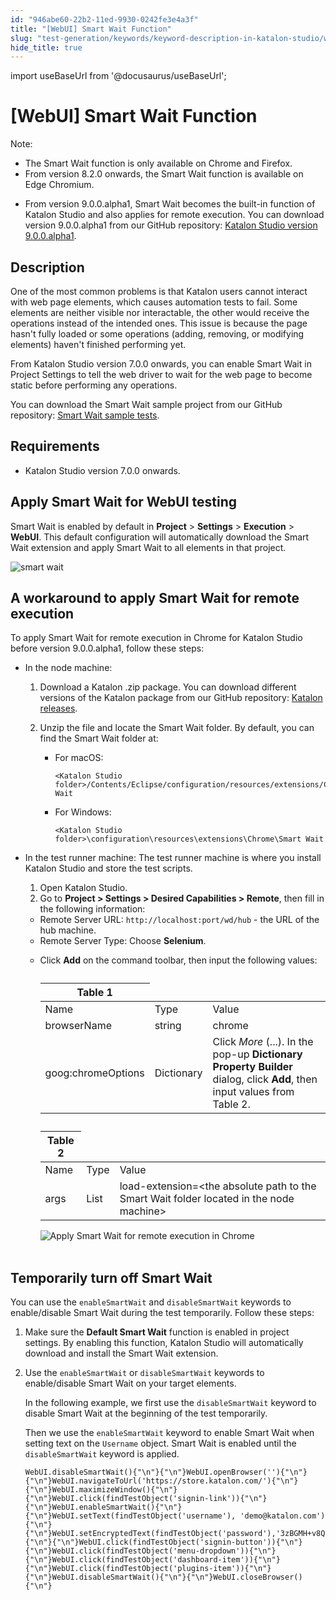 ```yaml
---
id: "946abe60-22b2-11ed-9930-0242fe3e4a3f"
title: "[WebUI] Smart Wait Function"
slug: "test-generation/keywords/keyword-description-in-katalon-studio/web-ui-keywords/webui-smart-wait-function"
hide_title: true
---
```

import useBaseUrl from '@docusaurus/useBaseUrl';


# <a id="id_0" class="anchor_top_offset"/><a id="ariaid-title1" class="anchor_top_offset"/>[WebUI] Smart Wait Function

<div xmlns="http://www.w3.org/1999/xhtml" className="p"><div className="note note note_note"><span className="note__title">Note:</span> <ul className="ul"><li className="li">The Smart Wait function is only available on Chrome and Firefox. </li><li className="li">From version 8.2.0 onwards, the Smart Wait function is available on Edge Chromium.</li><li className="li"><p className="p">From version 9.0.0.alpha1, Smart Wait becomes the built-in function of Katalon Studio and also applies for remote execution. You can download version 9.0.0.alpha1 from our GitHub repository: <a className="xref j-external-link" href="https://github.com/katalon-studio/katalon-studio/releases/tag/untagged-b30d7536a3464bbc3da4" target="_blank">Katalon Studio version 9.0.0.alpha1</a>.</p></li></ul></div></div>

## <a id="id_0__id" class="anchor_top_offset"/>Description

<p xmlns="http://www.w3.org/1999/xhtml" className="p">One of the most common problems is that Katalon users cannot interact with web page elements, which causes automation tests to fail. Some elements are neither visible nor interactable, the other would receive the operations instead of the intended ones. This issue is because the page hasn't fully loaded or some operations (adding, removing, or modifying elements) haven't finished performing yet.</p> 
<p xmlns="http://www.w3.org/1999/xhtml" className="p">From Katalon Studio version 7.0.0 onwards, you can enable Smart Wait in <span className="ph uicontrol">Project Settings</span> to tell the web driver to wait for the web page to become static before performing any operations.</p> 
<p xmlns="http://www.w3.org/1999/xhtml" className="p">You can download the Smart Wait sample project from our GitHub repository: <a className="xref j-external-link" href="https://github.com/katalon-studio-samples/smart-wait-example-tests" target="_blank">Smart Wait sample tests</a>.</p> 

## Requirements

<div xmlns="http://www.w3.org/1999/xhtml" className="p"><ul className="ul"><li className="li"><p className="p">Katalon Studio version 7.0.0 onwards.</p></li></ul></div>

## <a id="id_0__id_2" class="anchor_top_offset"/>Apply Smart Wait for WebUI testing

<p xmlns="http://www.w3.org/1999/xhtml" className="p">Smart Wait is enabled by default in <strong className="ph b">Project</strong> &gt; <strong className="ph b">Settings</strong> &gt; <strong className="ph b">Execution</strong> &gt; <strong className="ph b">WebUI</strong>. This default configuration will automatically download the Smart Wait extension and apply Smart Wait to all elements in that project.</p> 
<p xmlns="http://www.w3.org/1999/xhtml" className="p"><img className="image" width={700} src={useBaseUrl("/946dcba0-22b2-11ed-9930-0242fe3e4a3f.png")} alt="smart wait" /></p> 

## A workaround to apply Smart Wait for remote execution

<p xmlns="http://www.w3.org/1999/xhtml" className="p">To apply Smart Wait for remote execution in Chrome for Katalon Studio before version 9.0.0.alpha1, follow these steps:</p> 
<ul xmlns="http://www.w3.org/1999/xhtml" className="ul"><li className="li"><p className="p">In the node machine:</p><ol className="ol"><li className="li"><p className="p">Download a Katalon .zip package. You can download different versions of the Katalon package from our GitHub repository: <a className="xref j-external-link" href="https://github.com/katalon-studio/katalon-studio/releases" target="_blank">Katalon releases</a>.</p></li><li className="li"><p className="p">Unzip the file and locate the Smart Wait folder. By default, you can find the Smart Wait folder at:</p><ul className="ul"><li className="li"><div className="p">For macOS: <pre className="pre codeblock"><code>&lt;Katalon Studio folder&gt;/Contents/Eclipse/configuration/resources/extensions/Chrome/Smart Wait</code></pre></div></li><li className="li"><div className="p">For Windows: <pre className="pre codeblock"><code>&lt;Katalon Studio folder&gt;\configuration\resources\extensions\Chrome\Smart Wait</code></pre></div></li></ul></li></ol></li><li className="li"><p className="p">In the test runner machine: The test runner machine is where you install Katalon Studio and store the test scripts.</p><ol className="ol"><li className="li">Open Katalon Studio.</li><li className="li">Go to <strong className="ph b">Project &gt; Settings &gt; Desired Capabilities &gt; Remote</strong>, then fill in the following information:</li></ol><ul className="ul"><li className="li">Remote Server URL: <code className="ph codeph">http://localhost:port/wd/hub</code> - the URL of the hub machine.</li><li className="li">Remote Server Type: Choose <strong className="ph b">Selenium</strong>.</li><li className="li"><p className="p">Click <strong className="ph b">Add</strong> on the command toolbar, then input the following values:</p><table className="table"><caption /><colgroup><col /><col /><col /></colgroup><thead className="thead"><tr className><th className="entry anchor_top_offset" id="id_0__entry__1" colSpan={3}>Table 1</th></tr></thead><tbody className="tbody"><tr className><td className="entry" headers="id_0__entry__1 ">Name</td><td className="entry" headers="id_0__entry__1 ">Type</td><td className="entry" headers="id_0__entry__1 ">Value</td></tr><tr className><td className="entry" headers="id_0__entry__1 ">browserName</td><td className="entry" headers="id_0__entry__1 ">string</td><td className="entry" headers="id_0__entry__1 ">chrome</td></tr><tr className><td className="entry" headers="id_0__entry__1 ">goog:chromeOptions</td><td className="entry" headers="id_0__entry__1 ">Dictionary</td><td className="entry" headers="id_0__entry__1 ">Click <em className="ph i">More</em> (...). In the pop-up <strong className="ph b">Dictionary Property Builder</strong> dialog, click <strong className="ph b">Add</strong>, then input values from Table 2.</td></tr></tbody></table><table className="table"><caption /><colgroup><col /><col /><col /></colgroup><thead className="thead"><tr className><th className="entry anchor_top_offset" id="id_0__entry__11" colSpan={3}>Table 2</th></tr></thead><tbody className="tbody"><tr className><td className="entry" headers="id_0__entry__11 ">Name</td><td className="entry" headers="id_0__entry__11 ">Type</td><td className="entry" headers="id_0__entry__11 ">Value</td></tr><tr className><td className="entry" headers="id_0__entry__11 ">args</td><td className="entry" headers="id_0__entry__11 ">List</td><td className="entry" headers="id_0__entry__11 ">load-extension=&lt;the absolute path to the Smart Wait folder located in the node machine&gt;</td></tr></tbody></table><p className="p"><img className="image" src={useBaseUrl("https://github.com/katalon-studio/docs-images/raw/master/katalon-studio/docs/execution-settings/KS-Smart-Wait-set-up-DC-for-remote-execution.png")} alt="Apply Smart Wait for remote execution in Chrome" /><br /><br /></p></li></ul></li></ul> 

## <a id="id_0__id_3" class="anchor_top_offset"/>Temporarily turn off Smart Wait

<p xmlns="http://www.w3.org/1999/xhtml" className="p">You can use the <code className="ph codeph">enableSmartWait</code> and <code className="ph codeph">disableSmartWait</code> keywords to enable/disable Smart Wait during the test temporarily. Follow these steps:</p> 
<ol xmlns="http://www.w3.org/1999/xhtml" className="ol"><li className="li"><p className="p">Make sure the <strong className="ph b">Default Smart Wait</strong> function is enabled in project settings. By enabling this function, Katalon Studio will automatically download and install the Smart Wait extension.</p></li><li className="li"><p className="p">Use the <code className="ph codeph">enableSmartWait</code> or <code className="ph codeph">disableSmartWait</code> keywords to enable/disable Smart Wait on your target elements.</p><p className="p">In the following example, we first use the <code className="ph codeph">disableSmartWait</code> keyword to disable Smart Wait at the beginning of the test temporarily.</p><p className="p">Then we use the <code className="ph codeph">enableSmartWait</code> keyword to enable Smart Wait when setting text on the <code className="ph codeph">Username</code> object. Smart Wait is enabled until the <code className="ph codeph">disableSmartWait</code> keyword is applied.</p><pre className="pre codeblock"><code>WebUI.disableSmartWait(){"\n"}{"\n"}WebUI.openBrowser(''){"\n"}{"\n"}WebUI.navigateToUrl('https://store.katalon.com/'){"\n"}{"\n"}WebUI.maximizeWindow(){"\n"}{"\n"}WebUI.click(findTestObject('signin-link')){"\n"}{"\n"}WebUI.enableSmartWait(){"\n"}{"\n"}WebUI.setText(findTestObject('username'), 'demo@katalon.com'){"\n"}{"\n"}WebUI.setEncryptedText(findTestObject('password'),'3zBGMH+v8QQXwX1AbEAx2g=='){"\n"}{"\n"}WebUI.click(findTestObject('signin-button')){"\n"}{"\n"}WebUI.click(findTestObject('menu-dropdown')){"\n"}{"\n"}WebUI.click(findTestObject('dashboard-item')){"\n"}{"\n"}WebUI.click(findTestObject('plugins-item')){"\n"}{"\n"}WebUI.disableSmartWait(){"\n"}{"\n"}WebUI.closeBrowser(){"\n"}</code></pre></li></ol> 
